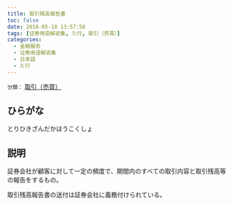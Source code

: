 ```yaml
---
title: 取引残高報告書
toc: false
date: 2018-05-18 13:57:58
tags: [证券用语解说集, た行, 取引（売買）]
categories:
  - 金融服务
  - 证券用语解说集
  - 日本語
  - た行
---
```


`分類：` [取引（売買）](/tags/取引（売買）/)

## ひらがな

とりひきざんだかほうこくしょ

## 説明

証券会社が顧客に対して一定の頻度で、期間内のすべての取引内容と取引残高等の報告をするもの。

取引残高報告書の送付は証券会社に義務付けられている。
